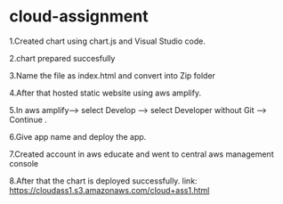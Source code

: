 # cloud-assignment
1.Created chart using chart.js and Visual Studio code.

2.chart prepared succesfully

3.Name the file as index.html and convert into Zip folder

4.After that hosted static website using aws amplify.

5.In aws amplify--> select Develop --> select Developer without Git --> Continue .

6.Give app name and deploy the app.

7.Created account in aws educate and went to central aws management console

8.After that the chart is deployed successfully.
link: https://cloudass1.s3.amazonaws.com/cloud+ass1.html
